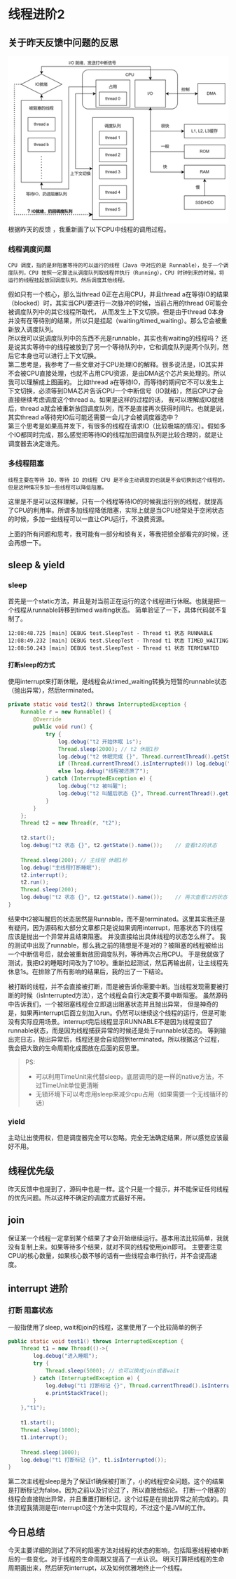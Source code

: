 # 线程进阶2

## 关于昨天反馈中问题的反思

![](.线程进阶2_images/CPU调度.png)  
根据昨天的反馈 ，我重新画了以下CPU中线程的调用过程。

### 线程调度问题

```text
CPU 调度，指的是非阻塞等待的可以运行的线程（Java 中对应的是 Runnable），处于一个调度队列，CPU 按照一定算法从调度队列取线程并执行（Running），CPU 时钟到来的时候，将运行的线程挂起放回调度队列，然后调度其他线程。
```

假如只有一个核心，那么当thread 0正在占用CPU，并且thread a在等待IO的结果（blocked）时，其实当CPU要进行一次脉冲的时候，当前占用的thread 0可能会被调度队列中的其它线程所取代，
从而发生上下文切换。但是由于thread 0本身并没有在等待别的结果，所以只是挂起（waiting/timed_waiting）。那么它会被重新放入调度队列。  
所以我可以说调度队列中的东西不光是runnable，其实也有waiting的线程吗？ 还是说其实等待中的线程被放到了另一个等待队列中，它和调度队列是两个队列，然后它本身也可以进行上下文切换。   
第二思考是，我参考了一些文章对于CPU处理IO的解释。很多说法是，IO其实并不会被CPU直接处理，也就不占用CPU资源，是由DMA这个芯片来处理的。所以我可以理解成上图画的。
比如thread a在等待IO，而等待的期间它不可以发生上下文切换，必须等到DMA芯片告诉CPU一个中断信号（IO就绪），然后CPU才会直接继续考虑调度这个thread a。如果是这样的过程的话，
我可以理解成IO就绪后，thread a就会被重新放回调度队列，而不是直接再次获得时间片。也就是说，其实thread a等待完IO后可能还需要一会儿才会被调度器选中？  
第三个思考是如果高并发下，有很多的线程在请求IO（比较极端的情况）。假如多个IO都同时完成，那么感觉把等待IO的线程加回调度队列是比较合理的，就是让调度器去决定谁先。

### 多线程阻塞

```text
线程主要在等待 IO，等待 IO 的线程 CPU 是不会主动调度的也就是不会切换到这个线程的，但是这种情况多加一些线程可以降低阻塞。
```

这里是不是可以这样理解，只有一个线程等待IO的时候我运行别的线程，就提高了CPU的利用率。所谓多加线程降低阻塞，实际上就是当CPU经常处于空闲状态的时候，多加一些线程可以一直让CPU运行，不浪费资源。

上面的所有问题和思考，我可能有一部分和锁有关，等我把锁全部看完的时候，还会再想一下。

## sleep & yield

### sleep

首先是一个static方法，并且是对当前正在运行的这个线程进行休眠。也就是把一个线程从runnable转移到timed waiting状态。
简单验证了一下，具体代码就不复制了。

```shell
12:08:48.725 [main] DEBUG test.SleepTest - Thread t1 状态 RUNNABLE
12:08:49.232 [main] DEBUG test.SleepTest - Thread t1 状态 TIMED_WAITING
12:08:50.243 [main] DEBUG test.SleepTest - Thread t1 状态 TERMINATED
```

#### 打断sleep的方式

使用interrupt来打断休眠，是线程会从timed_waiting转换为短暂的runnable状态（抛出异常），然后terminated。

```java
private static void test2() throws InterruptedException {
    Runnable r = new Runnable() {
        @Override
        public void run() {
            try {
                log.debug("t2 开始休眠 1s");
                Thread.sleep(2000); // t2 休眠1秒
                log.debug("t2 休眠完成 {}", Thread.currentThread().getState().name());
                if (Thread.currentThread().isInterrupted()) log.debug("线程被中断了");
                else log.debug("线程被还原了");
            } catch (InterruptedException e) {
                log.debug("t2 被叫醒");
                log.debug("t2 叫醒后状态 {}", Thread.currentThread().getState().name());
            }
        }
    };
    Thread t2 = new Thread(r, "t2");

    t2.start();
    log.debug("t2 状态 {}", t2.getState().name());    // 查看t2的状态

    Thread.sleep(200); // 主线程 休眠1秒
    log.debug("主线程打断睡眠");
    t2.interrupt();
    t2.run();
    Thread.sleep(200);
    log.debug("t2 状态 {}", t2.getState().name());    // 再次查看t2的状态
}
```

结果中t2被叫醒后的状态居然是Runnable，而不是terminated。这里其实我还是有疑问，因为源码和大部分文章都只是说如果调用interrupt，阻塞状态下的线程应该是抛出一个异常并且结束阻塞。
并没直接给出具体线程的状态怎么样了。 我的测试中出现了runnable，那么我之前的猜想是不是对的？被阻塞的线程被给出一个中断信号后，就会被重新放回调度队列，等待再次占用CPU。
于是我就做了测试，我把t2的睡眠时间改为了10秒。重新拉起测试，然后再输出前，让主线程先休息1s。在排除了所有影响的结果后，我的出了一下结论。  

被打断的线程，并不会直接被打断，而是被告诉你需要中断。当线程发现需要被打断的时候（isInterrupted方法），这个线程会自行决定要不要中断阻塞。 虽然源码中告诉我们，一个被阻塞线程会立即退出阻塞状态并且抛出异常，
但是神奇的是，如果再interrupt后面立刻加入run。仍然可以继续这个线程的运行，但是可能没有实际应用场景。interrupt完后线程显示RUNNABLE不是因为线程变回了runnable状态，而是因为线程捕获异常的时候还是处于runnable状态的。
等到输出完日志，抛出异常后，线程还是会自动回到terminated。所以根据这个过程，我会把大致的生命周期化成图放在后面的反思里。

> PS:
> - 可以利用TimeUnit来代替sleep，底层调用的是一样的native方法，不过TimeUnit单位更清晰
> - 无锁环境下可以考虑用sleep来减少cpu占用（如果需要一个无线循环的话）

### yield

主动让出使用权，但是调度器完全可以忽略。完全无法确定结果，所以感觉应该最好不用。

## 线程优先级

昨天反馈中也提到了，源码中也是一样。这个只是一个提示，并不能保证任何线程的优先问题。所以这种不确定的调度方式最好不用。

## join

保证某一个线程一定拿到某个结果了才会开始继续运行。基本用法比较简单，我就没有复制上来。如果等待多个结果，就对不同的线程使用join即可。
主要要注意CPU的核心数量，如果核心数不够的话有一些线程会串行执行，并不会提高速度。

## interrupt 进阶

### 打断 阻塞状态

一般指使用了sleep, wait和join的线程，这里使用了一个比较简单的例子

```java
public static void test1() throws InterruptedException {
    Thread t1 = new Thread(()->{
        log.debug("进入睡眠");
        try {
            Thread.sleep(5000); // 也可以换成join或者wait
        } catch (InterruptedException e) {
            log.debug("t1 打断标记 {}", Thread.currentThread().isInterrupted());
            e.printStackTrace();
        }
    },"t1");

    t1.start();
    Thread.sleep(1000);
    t1.interrupt();

    Thread.sleep(1000);
    log.debug("t1 打断标记 {}", t1.isInterrupted());
}
```

第二次主线程sleep是为了保证t1确保被打断了，小的线程安全问题。这个的结果是打断标记为false。因为之前以及讨论过了，所以直接给结论。
打断一个阻塞的线程会直接抛出异常，并且重置打断标记，这个过程是在抛出异常之前完成的。具体流程我猜测是在interrupt0这个方法中实现的，不过这个是JVM的工作。

## 今日总结

今天主要详细的测试了不同的阻塞方法对线程的状态的影响，包括阻塞线程被中断后的一些变化。对于线程的生命周期又提高了一点认识。
明天打算把线程的生命周期画出来，然后研究interrupt，以及如何优雅地终止一个线程。

